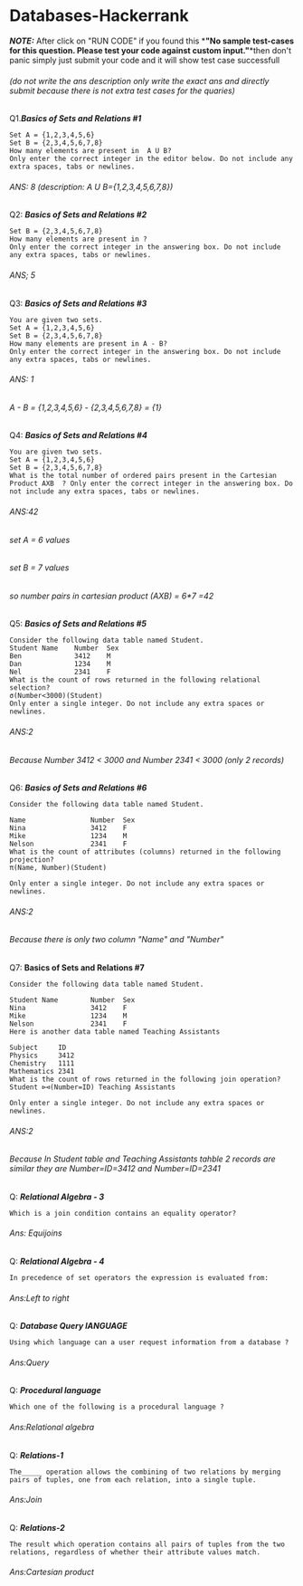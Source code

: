 # Databases-Hackerrank

*__NOTE:__* After click on "RUN CODE" if you found this *__"No sample test-cases for this question. Please test your code against custom input."__*then don't panic simply just submit your code and it will show test case successfull
###### (do not write the ans description only write the exact ans and directly submit because there is not extra test cases for the quaries)



Q1.*__Basics of Sets and Relations #1__*
```You are given two sets
Set A = {1,2,3,4,5,6}
Set B = {2,3,4,5,6,7,8}
How many elements are present in  A U B?
Only enter the correct integer in the editor below. Do not include any extra spaces, tabs or newlines.
```


###### ANS: 8 (description: A U B={1,2,3,4,5,6,7,8})


Q2: *__Basics of Sets and Relations #2__*
```Set A = {1,2,3,4,5,6}
Set B = {2,3,4,5,6,7,8}
How many elements are present in ?
Only enter the correct integer in the answering box. Do not include any extra spaces, tabs or newlines.
```
###### ANS; 5

Q3: *__Basics of Sets and Relations #3__*

```
You are given two sets.
Set A = {1,2,3,4,5,6}
Set B = {2,3,4,5,6,7,8}
How many elements are present in A - B?
Only enter the correct integer in the answering box. Do not include any extra spaces, tabs or newlines.
```
###### ANS: 1
###### A - B = {1,2,3,4,5,6} - {2,3,4,5,6,7,8} = {1}


Q4: *__Basics of Sets and Relations #4__*
```
You are given two sets.
Set A = {1,2,3,4,5,6}
Set B = {2,3,4,5,6,7,8}
What is the total number of ordered pairs present in the Cartesian Product AXB  ? Only enter the correct integer in the answering box. Do not include any extra spaces, tabs or newlines.
```
###### ANS:42
###### set A = 6 values
###### set B = 7 values
###### so number pairs in cartesian product (AXB) = 6*7 =42

Q5: *__Basics of Sets and Relations #5__*
```
Consider the following data table named Student.
Student Name    Number  Sex  
Ben             3412    M  
Dan             1234    M  
Nel             2341    F  
What is the count of rows returned in the following relational selection?
σ(Number<3000)(Student)
Only enter a single integer. Do not include any extra spaces or newlines.
```
###### ANS:2
###### Because Number 3412 < 3000 and Number 2341 < 3000 (only 2 records)

Q6: *__Basics of Sets and Relations #6__*

```
Consider the following data table named Student.

Name                Number  Sex  
Nina                3412    F 
Mike                1234    M  
Nelson              2341    F  
What is the count of attributes (columns) returned in the following projection?
π(Name, Number)(Student)

Only enter a single integer. Do not include any extra spaces or newlines.
```
###### ANS:2
###### Because there is only two column "Name" and "Number"

Q7: __Basics of Sets and Relations #7__

```
Consider the following data table named Student.

Student Name        Number  Sex  
Nina                3412    F 
Mike                1234    M  
Nelson              2341    F  
Here is another data table named Teaching Assistants

Subject     ID
Physics     3412
Chemistry   1111
Mathematics 2341  
What is the count of rows returned in the following join operation?
Student ⊳⊲(Number=ID) Teaching Assistants

Only enter a single integer. Do not include any extra spaces or newlines.
```
###### ANS:2
###### Because In Student table and Teaching Assistants tahble 2 records are similar they are Number=ID=3412 and Number=ID=2341

Q: *__Relational Algebra - 3__*

```
Which is a join condition contains an equality operator?

```
###### Ans: Equijoins

Q: *__Relational Algebra - 4__*
```
In precedence of set operators the expression is evaluated from:
```
###### Ans:Left to right

Q: *__Database Query lANGUAGE__*
```
Using which language can a user request information from a database ?
```
###### Ans:Query

Q: *__Procedural language__*
```
Which one of the following is a procedural language ?
```
###### Ans:Relational algebra

Q: *__Relations-1__*
```
The_____ operation allows the combining of two relations by merging pairs of tuples, one from each relation, into a single tuple.
```
###### Ans:Join

Q: *__Relations-2__*
```
The result which operation contains all pairs of tuples from the two relations, regardless of whether their attribute values match.
```
###### Ans:Cartesian product







